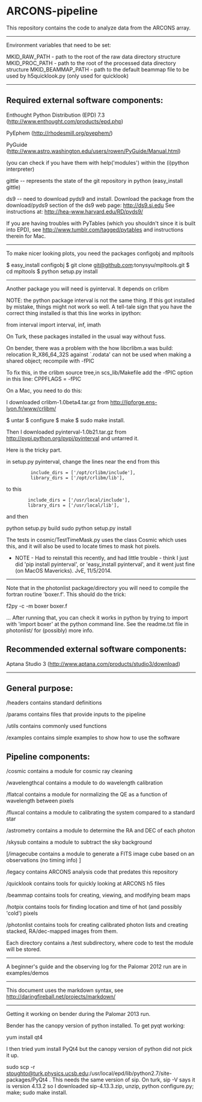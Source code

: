 ARCONS-pipeline
===============

This repository contains the code to analyze data from the ARCONS array.  

***
Environment variables that need to be set:

MKID_RAW_PATH    - path to the root of the raw data directory structure
MKID_PROC_PATH   - path to the root of the processed data directory structure
MKID_BEAMMAP_PATH  - path to the default beammap file to be used by h5quicklook.py (only used for quicklook)

***

Required external software components:
---------------------

Enthought Python Distribution (EPD) 7.3 (http://www.enthought.com/products/epd.php)
 
PyEphem (http://rhodesmill.org/pyephem/)

PyGuide (http://www.astro.washington.edu/users/rowen/PyGuide/Manual.html)

(you can check if you have them with help('modules') within the (i)python interpreter)

gittle -- represents the state of the git repository in python (easy_install gittle)

ds9 -- need to download pyds9 and install. Download the package from the
   download/pyds9 section of the ds9 web page: http://ds9.si.edu
   See instructions at: http://hea-www.harvard.edu/RD/pyds9/

If you are having troubles with PyTables (which you shouldn't since it is built into EPD), see http://www.tumblr.com/tagged/pytables and instructions therein for Mac.

***
To make nicer looking plots, you need the packages configobj and mpltools

  $ easy_install configobj
  $ git clone git@github.com:tonysyu/mpltools.git
  $ cd mpltools
  $ python setup.py install

***
Another package you will need is pyinterval.  It depends on crlibm

NOTE:  the python package interval is not the same thing.  If this
got installed by mistake, things might not work so well.  A tell-tale
sign that you have the correct thing installed is that this line 
works in ipython:

from interval import interval, inf, imath


On Turk, these packages installed in the usual way without fuss.

On bender, there was a problem with the how libcrlibm.a was build:
relocation R_X86_64_32S against `.rodata' can not be used when making
a shared object; recompile with -fPIC

To fix this, in the crlibm source tree,in scs_lib/Makefile add the -fPIC 
option in this line:
CPPFLAGS = -fPIC 


On a Mac, you need to do this:

I downloaded crlibm-1.0beta4.tar.gz from 
http://lipforge.ens-lyon.fr/www/crlibm/ 

$ untar
$ configure
$ make
$ sudo make install. 

Then I downloaded pyinterval-1.0b21.tar.gz from
http://pypi.python.org/pypi/pyinterval
and untarred it.


Here is the tricky part.

in setup.py pyinterval, change the lines near the end from this

             include_dirs = ['/opt/crlibm/include'],
             library_dirs = ['/opt/crlibm/lib'],

to this


            include_dirs = ['/usr/local/include'],
            library_dirs = ['/usr/local/lib'],

and then 

python setup.py build
sudo python setup.py install

The tests in cosmic/TestTimeMask.py uses the class Cosmic which uses
this, and it will also be used to locate times to mask hot pixels.

- NOTE - Had to reinstall this recently, and had little trouble - think
I just did 'pip install pyinterval', or 'easy_install pyinterval',
and it went just fine (on MacOS Mavericks). JvE, 11/5/2014. 


***
Note that in the photonlist package/directory you will need to compile
the fortran routine 'boxer.f'. This should do the trick:

f2py -c -m boxer boxer.f

... After running that, you can check it works in python by trying 
to import with 'import boxer' at the python command line. See the
readme.txt file in photonlist/ for (possibly) more info.




Recommended external software components:
---------------------

Aptana Studio 3 (http://www.aptana.com/products/studio3/download)

***

General purpose:
---------------------

/headers contains standard definitions 

/params contains files that provide inputs to the pipeline 

/utils contains commonly used functions 

/examples contains simple examples to show how to use the software


Pipeline components:
---------------------

/cosmic contains a module for cosmic ray cleaning

/wavelengthcal contains a module to do wavelength calibration 

/flatcal contains a module for normalizing the QE as a function of wavelength between pixels

/fluxcal contains a module to calibrating the system compared to a standard star

/astrometry contains a module to determine the RA and DEC of each photon

/skysub contains a module to subtract the sky background

[/imagecube contains a module to generate a FITS image cube based on an observations (no timing info)  ]

/legacy contains ARCONS analysis code that predates this repository

/quicklook contains tools for quickly looking at ARCONS h5 files

/beammap contains tools for creating, viewing, and modifying beam maps 

/hotpix contains tools for finding location and time of hot (and possibly 'cold') pixels

/photonlist contains tools for creating calibrated photon lists and creating stacked, RA/dec-mapped images from them.

Each directory contains a /test subdirectory, where code to test the module will be stored.

***

A beginner's guide and the observing log for the Palomar 2012 run are in examples/demos

***
This document uses the markdown syntax, see http://daringfireball.net/projects/markdown/


***
Getting it working on bender during the Palomar 2013 run.  

Bender has the canopy version of python installed.  To get pyqt working:

yum install qt4

I then tried yum install PyQt4 but the canopy version of python did
not pick it up.

sudo scp -r stoughto@turk.physics.ucsb.edu:/usr/local/epd/lib/python2.7/site-packages/PyQt4 .
This needs the same version of sip.  On turk, sip -V says it is version 4.13.2 so I downloaded sip-4.13.3.zip,
unzip, python configure.py; make; sudo make install.


